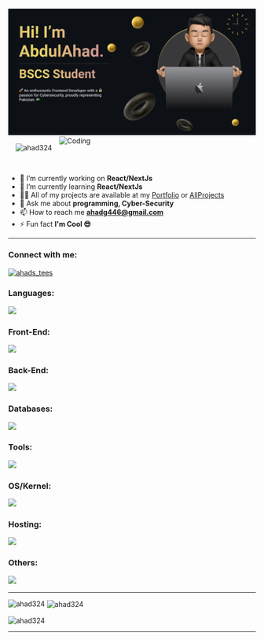 ![MasterHead](./BannerImage.png)
<img align="right" alt="Coding" width="400" src="https://cdn.dribbble.com/users/1292677/screenshots/6139167/avento.gif">

<p align="center">
  <img src="https://komarev.com/ghpvc/?username=ahad324&label=Profile%20views&color=0e75b6&style=flat" alt="ahad324" width="150"/>
</p>

<p align="center"> 
  <a href="https://twitter.com/" target="blank">
    <img src="https://img.shields.io/twitter/follow/?logo=twitter&style=for-the-badge" alt="" />
  </a> 
</p>

- 🔭 I’m currently working on **React/NextJs**
- 🌱 I’m currently learning **React/NextJs**
- 👨‍💻 All of my projects are available at my [Portfolio](https://ahad324.github.io/Portfolio/) or [AllProjects](https://ahad324.github.io/AllProjects/)
- 💬 Ask me about **programming, Cyber-Security**
- 📫 How to reach me **ahadg446@gmail.com**
- ⚡ Fun fact **I'm Cool 😎**

---

### Connect with me:

<p align="left">
  <a href="https://instagram.com/ahads_tees" target="blank">
    <img align="center" src="https://skillicons.dev/icons?i=instagram" alt="ahads_tees" />
  </a>
</p>

### Languages:

<p align="left">
  <img src="https://skillicons.dev/icons?i=c,cpp,js,ts" />
</p>

### Front-End:

<p align="left">
  <img src="https://skillicons.dev/icons?i=html,css,js,ts,react,vite,nextjs,babel,redux,sass,styledcomponents,tailwind,threejs,jquery,materialui,d3,bootstrap,emotion,webpack,workers" />
</p>

### Back-End:

<p align="left">
  <img src="https://skillicons.dev/icons?i=nodejs,expressjs" />
</p>

### Databases:

<p align="left">
  <img src="https://skillicons.dev/icons?i=appwrite,mongodb,supabase" />
</p>

### Tools:

<p align="left">
  <img src="https://skillicons.dev/icons?i=arduino,processing,figma,ai,vscode" />
</p>

### OS/Kernel:

<p align="left">
  <img src="https://skillicons.dev/icons?i=kali,linux,debian,windows" />
</p>

### Hosting:

<p align="left">
  <img src="https://skillicons.dev/icons?i=netlify,vercel,github,heroku" />
</p>

### Others:

<p align="left">
  <img src="https://skillicons.dev/icons?i=git,bash,githubactions,npm,postman" />
</p>

---

<p align="center">
  <img align="left" src="https://github-readme-stats.vercel.app/api/top-langs?username=ahad324&show_icons=true&locale=en&layout=compact&theme=radical" alt="ahad324" />
</p>

<p>&nbsp;<img align="center" src="https://github-readme-stats.vercel.app/api?username=ahad324&show_icons=true&locale=en&theme=radical" alt="ahad324" /></p>

<p><img align="center" src="https://github-readme-streak-stats.herokuapp.com/?user=ahad324&&theme=radical" alt="ahad324" /></p>

---
